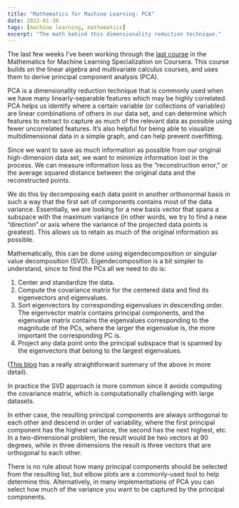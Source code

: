 ```yaml
---
title: "Mathematics for Machine Learning: PCA"
date: 2022-01-30
tags: [machine learning, mathematics]
excerpt: "The math behind this dimensionality reduction technique."
---
```


The last few weeks I’ve been working through the [last course](https://www.coursera.org/learn/pca-machine-learning) in the Mathematics for Machine Learning Specialization on Coursera. This course builds on the linear algebra and multivariate calculus courses, and uses them to derive principal component analysis (PCA).

PCA is a dimensionality reduction technique that is commonly used when we have many linearly-separable features which may be highly correlated. PCA helps us identify where a certain variable (or collections of variables) are linear combinations of others in our data set, and can determine which features to extract to capture as much of the relevant data as possible using fewer uncorrelated features. It’s also helpful for being able to visualize multidimensional data in a simple graph, and can help prevent overfitting.

Since we want to save as much information as possible from our original high-dimension data set, we want to minimize information lost in the process. We can measure information loss as the “reconstruction error,” or the average squared distance between the original data and the reconstructed points. 

We do this by decomposing each data point in another orthonormal basis in such a way that the first set of components contains most of the data variance. Essentially, we are looking for a new basis vector that spans a subspace with the maximum variance (in other words, we try to find a new “direction” or axis where the variance of the projected data points is greatest). This allows us to retain as much of the original information as possible.

Mathematically, this can be done using eigendecomposition or singular value decomposition (SVD). Eigendecomposition is a bit simpler to understand, since to find the PCs all we need to do is:
1. Center and standardize the data.
2. Compute the covariance matrix for the centered data and find its eigenvectors and eigenvalues.
3. Sort eigenvectors by corresponding eigenvalues in descending order. The eigenvector matrix contains principal components, and the eigenvalue matrix contains the eigenvalues corresponding to the magnitude of the PCs, where the larger the eigenvalue is, the more important the corresponding PC is.
4. Project any data point onto the principal subspace that is spanned by the eigenvectors that belong to the largest eigenvalues.

([This blog](https://medium.com/analytics-vidhya/understanding-principle-component-analysis-pca-step-by-step-e7a4bb4031d9) has a really straightforward summary of the above in more detail).

In practice the SVD approach is more common since it avoids computing the covariance matrix, which is computationally challenging with large datasets.

In either case, the resulting principal components are always orthogonal to each other and descend in order of variability, where the first principal component has the highest variance, the second has the next highest, etc. In a two-dimensional problem, the result would be two vectors at 90 degrees, while in three dimensions the result is three vectors that are orthogonal to each other.

There is no rule about how many principal components should be selected from the resulting list, but elbow plots are a commonly-used tool to help determine this. Alternatively, in many implementations of PCA you can select how much of the variance you want to be captured by the principal components.


